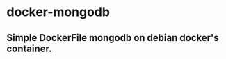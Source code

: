 # docker-mongodb


Simple DockerFile mongodb on debian docker's container.
--------------------------------------------------
